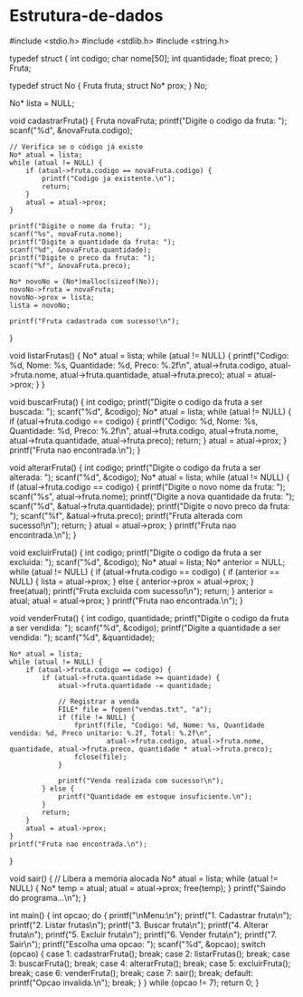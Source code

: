 # Estrutura-de-dados 
#include <stdio.h>
#include <stdlib.h>
#include <string.h>

typedef struct {
    int codigo;
    char nome[50];
    int quantidade;
    float preco;
} Fruta;

typedef struct No {
    Fruta fruta;
    struct No* prox;
} No;

No* lista = NULL;

void cadastrarFruta() {
    Fruta novaFruta;
    printf("Digite o codigo da fruta: ");
    scanf("%d", &novaFruta.codigo);
    
    // Verifica se o código já existe
    No* atual = lista;
    while (atual != NULL) {
        if (atual->fruta.codigo == novaFruta.codigo) {
            printf("Codigo ja existente.\n");
            return;
        }
        atual = atual->prox;
    }

    printf("Digite o nome da fruta: ");
    scanf("%s", novaFruta.nome);
    printf("Digite a quantidade da fruta: ");
    scanf("%d", &novaFruta.quantidade);
    printf("Digite o preco da fruta: ");
    scanf("%f", &novaFruta.preco);

    No* novoNo = (No*)malloc(sizeof(No));
    novoNo->fruta = novaFruta;
    novoNo->prox = lista;
    lista = novoNo;

    printf("Fruta cadastrada com sucesso!\n");
}

void listarFrutas() {
    No* atual = lista;
    while (atual != NULL) {
        printf("Codigo: %d, Nome: %s, Quantidade: %d, Preco: %.2f\n", 
                atual->fruta.codigo, atual->fruta.nome, atual->fruta.quantidade, atual->fruta.preco);
        atual = atual->prox;
    }
}

void buscarFruta() {
    int codigo;
    printf("Digite o codigo da fruta a ser buscada: ");
    scanf("%d", &codigo);
    No* atual = lista;
    while (atual != NULL) {
        if (atual->fruta.codigo == codigo) {
            printf("Codigo: %d, Nome: %s, Quantidade: %d, Preco: %.2f\n", 
                    atual->fruta.codigo, atual->fruta.nome, atual->fruta.quantidade, atual->fruta.preco);
            return;
        }
        atual = atual->prox;
    }
    printf("Fruta nao encontrada.\n");
}

void alterarFruta() {
    int codigo;
    printf("Digite o codigo da fruta a ser alterada: ");
    scanf("%d", &codigo);
    No* atual = lista;
    while (atual != NULL) {
        if (atual->fruta.codigo == codigo) {
            printf("Digite o novo nome da fruta: ");
            scanf("%s", atual->fruta.nome);
            printf("Digite a nova quantidade da fruta: ");
            scanf("%d", &atual->fruta.quantidade);
            printf("Digite o novo preco da fruta: ");
            scanf("%f", &atual->fruta.preco);
            printf("Fruta alterada com sucesso!\n");
            return;
        }
        atual = atual->prox;
    }
    printf("Fruta nao encontrada.\n");
}

void excluirFruta() {
    int codigo;
    printf("Digite o codigo da fruta a ser excluida: ");
    scanf("%d", &codigo);
    No* atual = lista;
    No* anterior = NULL;
    while (atual != NULL) {
        if (atual->fruta.codigo == codigo) {
            if (anterior == NULL) {
                lista = atual->prox;
            } else {
                anterior->prox = atual->prox;
            }
            free(atual);
            printf("Fruta excluida com sucesso!\n");
            return;
        }
        anterior = atual;
        atual = atual->prox;
    }
    printf("Fruta nao encontrada.\n");
}

void venderFruta() {
    int codigo, quantidade;
    printf("Digite o codigo da fruta a ser vendida: ");
    scanf("%d", &codigo);
    printf("Digite a quantidade a ser vendida: ");
    scanf("%d", &quantidade);

    No* atual = lista;
    while (atual != NULL) {
        if (atual->fruta.codigo == codigo) {
            if (atual->fruta.quantidade >= quantidade) {
                atual->fruta.quantidade -= quantidade;
                
                // Registrar a venda
                FILE* file = fopen("vendas.txt", "a");
                if (file != NULL) {
                    fprintf(file, "Codigo: %d, Nome: %s, Quantidade vendida: %d, Preco unitario: %.2f, Total: %.2f\n",
                            atual->fruta.codigo, atual->fruta.nome, quantidade, atual->fruta.preco, quantidade * atual->fruta.preco);
                    fclose(file);
                }

                printf("Venda realizada com sucesso!\n");
            } else {
                printf("Quantidade em estoque insuficiente.\n");
            }
            return;
        }
        atual = atual->prox;
    }
    printf("Fruta nao encontrada.\n");
}

void sair() {
    // Libera a memória alocada
    No* atual = lista;
    while (atual != NULL) {
        No* temp = atual;
        atual = atual->prox;
        free(temp);
    }
    printf("Saindo do programa...\n");
}

int main() {
    int opcao;
    do {
        printf("\nMenu:\n");
        printf("1. Cadastrar fruta\n");
        printf("2. Listar frutas\n");
        printf("3. Buscar fruta\n");
        printf("4. Alterar fruta\n");
        printf("5. Excluir fruta\n");
        printf("6. Vender fruta\n");
        printf("7. Sair\n");
        printf("Escolha uma opcao: ");
        scanf("%d", &opcao);
        switch (opcao) {
            case 1:
                cadastrarFruta();
                break;
            case 2:
                listarFrutas();
                break;
            case 3:
                buscarFruta();
                break;
            case 4:
                alterarFruta();
                break;
            case 5:
                excluirFruta();
                break;
            case 6:
                venderFruta();
                break;
            case 7:
                sair();
                break;
            default:
                printf("Opcao invalida.\n");
                break;
        }
    } while (opcao != 7);
    return 0;
}
